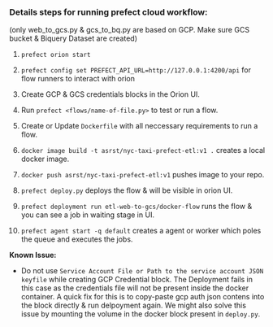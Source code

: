 

### Details steps for running prefect cloud workflow:

(only web_to_gcs.py & gcs_to_bq.py are based on GCP. Make sure GCS bucket & Biquery Dataset are created)

1. `prefect orion start`

2. `prefect config set PREFECT_API_URL=http://127.0.0.1:4200/api` for flow runners to interact with orion

3. Create GCP & GCS credentials blocks in the Orion UI.

4. Run `prefect <flows/name-of-file.py>` to test or run a flow.

5. Create or Update `Dockerfile` with all neccessary requirements to run a flow.

6. `docker image build -t asrst/nyc-taxi-prefect-etl:v1 .` creates a local docker image.

7. `docker push asrst/nyc-taxi-prefect-etl:v1` pushes image to your repo.

8. `prefect deploy.py` deploys the flow & will be visible in orion UI.

9. `prefect deployment run etl-web-to-gcs/docker-flow` runs the flow & you can see a job in waiting stage in UI.

10. `prefect agent start -q default` creates a agent or worker which poles the queue and executes the jobs.


**Known Issue:**
 - Do not use `Service Account File or Path to the service account JSON keyfile` while creating GCP Credential block. The Deployment fails in this case as the credentials file will not be present inside the docker container. A quick fix for this is to copy-paste gcp auth json contens into the block directly & run delpoyment again. We might also solve this issue by mounting the volume in the docker block present in `deploy.py`.
